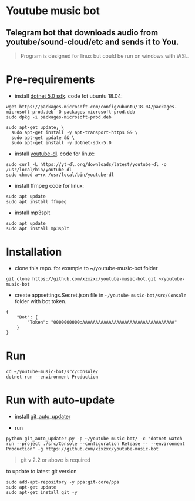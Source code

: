 
# Youtube music bot

## Telegram bot that downloads audio from youtube/sound-cloud/etc and sends it to You.

> Program is designed for linux but could be run on windows with WSL.

# Pre-requirements

- install [dotnet 5.0 sdk](https://docs.microsoft.com/en-us/dotnet/core/install/linux-ubuntu).
code fot ubuntu 18.04:
```
wget https://packages.microsoft.com/config/ubuntu/18.04/packages-microsoft-prod.deb -O packages-microsoft-prod.deb
sudo dpkg -i packages-microsoft-prod.deb

sudo apt-get update; \
  sudo apt-get install -y apt-transport-https && \
  sudo apt-get update && \
  sudo apt-get install -y dotnet-sdk-5.0
```
- install [youtube-dl](https://github.com/ytdl-org/youtube-dl#installation).
code for linux:
```
sudo curl -L https://yt-dl.org/downloads/latest/youtube-dl -o /usr/local/bin/youtube-dl
sudo chmod a+rx /usr/local/bin/youtube-dl
```
- install ffmpeg
code for linux:
```
sudo apt update
sudo apt install ffmpeg
```
- install mp3splt
```
sudo apt update
sudo apt install mp3splt
```

# Installation

- clone this repo. for example to ~/youtube-music-bot folder
```
git clone https://github.com/xzxzxc/youtube-music-bot.git ~/youtube-music-bot
```

- create appsettings.Secret.json file in `~/youtube-music-bot/src/Console` folder with bot token.
 
```
{
	"Bot": {
		"Token": "0000000000:AAAAAAAAAAAAAAAAAAAAAAAAAAAAAAAAAAA"
	}
}
```

# Run

```
cd ~/youtube-music-bot/src/Console/
dotnet run --environment Production
```

# Run with auto-update

- install [git_auto_updater](https://github.com/xzxzxc/git_auto_updater)

- run
```
python git_auto_updater.py -p ~/youtube-music-bot/ -c "dotnet watch run --project ./src/Console --configuration Release -- --environment Production" -g https://github.com/xzxzxc/youtube-music-bot
```

> git v 2.2 or above is required

to update to latest git version
```
sudo add-apt-repository -y ppa:git-core/ppa
sudo apt-get update
sudo apt-get install git -y
```
